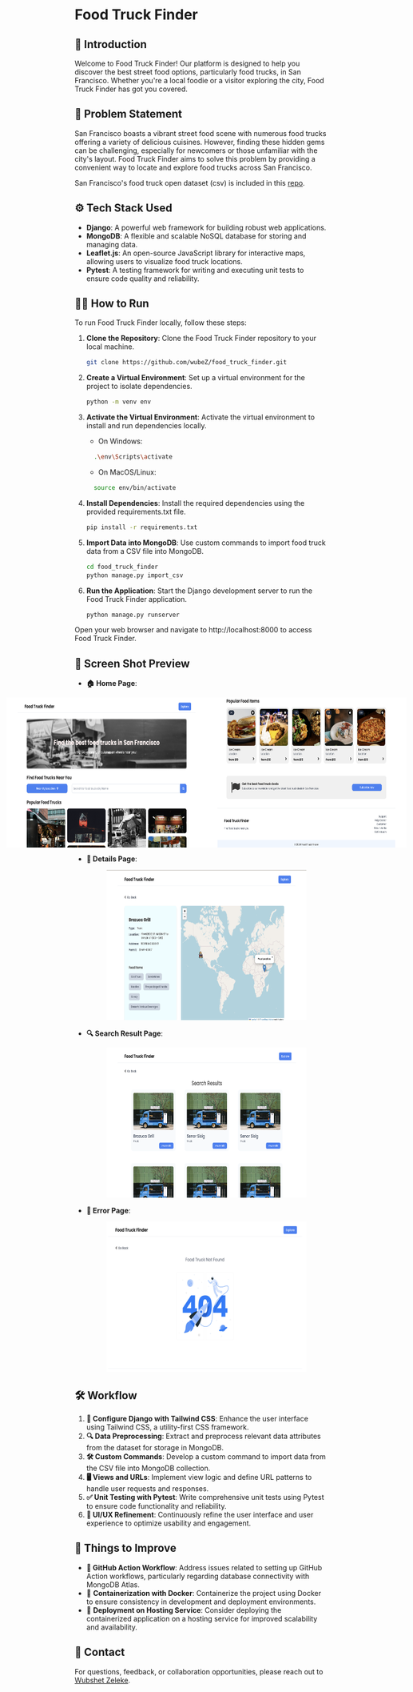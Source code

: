 # Food Truck Finder

## 🌟 Introduction
Welcome to Food Truck Finder! Our platform is designed to help you discover the best street food options, particularly food trucks, in San Francisco. Whether you're a local foodie or a visitor exploring the city, Food Truck Finder has got you covered.

## 🎯 Problem Statement
San Francisco boasts a vibrant street food scene with numerous food trucks offering a variety of delicious cuisines. However, finding these hidden gems can be challenging, especially for newcomers or those unfamiliar with the city's layout. Food Truck Finder aims to solve this problem by providing a convenient way to locate and explore food trucks across San Francisco.

San Francisco's food truck open dataset (csv) is included in this [repo](https://github.com/wubeZ/food_truck_finder/blob/main/food_truck_finder/data/food-truck-data.csv). 

## ⚙️ Tech Stack Used

- **Django**: A powerful web framework for building robust web applications.
- **MongoDB**: A flexible and scalable NoSQL database for storing and managing data.
- **Leaflet.js**: An open-source JavaScript library for interactive maps, allowing users to visualize food truck locations.
- **Pytest**: A testing framework for writing and executing unit tests to ensure code quality and reliability.

## 🏃‍♂️ How to Run

To run Food Truck Finder locally, follow these steps:

1. **Clone the Repository**: Clone the Food Truck Finder repository to your local machine.
   ```bash
   git clone https://github.com/wubeZ/food_truck_finder.git
   ```
2. **Create a Virtual Environment**: Set up a virtual environment for the project to isolate dependencies.
   ```bash
   python -m venv env
   ```
3. **Activate the Virtual Environment**: Activate the virtual environment to install and run dependencies locally.

   - On Windows:
    ```bash
      .\env\Scripts\activate
    ```
   - On MacOS/Linux:
    ```bash
      source env/bin/activate
    ```
4. **Install Dependencies**: Install the required dependencies using the provided requirements.txt file.
   ```bash
   pip install -r requirements.txt
   ```
5. **Import Data into MongoDB**: Use custom commands to import food truck data from a CSV file into MongoDB.
   ```bash
   cd food_truck_finder
   python manage.py import_csv
   ```
6. **Run the Application**: Start the Django development server to run the Food Truck Finder application.
   ```bash
   python manage.py runserver
   ```
Open your web browser and navigate to http://localhost:8000 to access Food Truck Finder.


## 📸 Screen Shot Preview

- **🏠 Home Page**:
  <div style="display:flex; justify-content: center;">
    <img src="https://github.com/wubeZ/food_truck_finder/blob/main/design/homepage1_design.png" alt="Home Page 1" width="400" height="300">
    <img src="https://github.com/wubeZ/food_truck_finder/blob/main/design/homepage2_design.png" alt="Home Page 2" width="400" height="300">
  </div>
  
- **📝 Details Page**:
  <div style="text-align:center;">
    <img src="https://github.com/wubeZ/food_truck_finder/blob/main/design/details_design.png" alt="Details Page" width="400" height="300">
  </div>
  
- **🔍 Search Result Page**:
  <div style="text-align:center;">
    <img src="https://github.com/wubeZ/food_truck_finder/blob/main/design/search_results_design.png" alt="Search Result Page" width="400" height="300">
  </div>

- **🚨 Error Page**:
  <div style="text-align:center;">
    <img src="https://github.com/wubeZ/food_truck_finder/blob/main/design/error_design.png" alt="Error Page" width="400" height="300">
  </div>




## 🛠️ Workflow

1. **🎨 Configure Django with Tailwind CSS**: Enhance the user interface using Tailwind CSS, a utility-first CSS framework.
2. **🔍 Data Preprocessing**: Extract and preprocess relevant data attributes from the dataset for storage in MongoDB.
3. **🛠️ Custom Commands**: Develop a custom command to import data from the CSV file into MongoDB collection.
4. **🖥️ Views and URLs**: Implement view logic and define URL patterns to handle user requests and responses.
5. **✅ Unit Testing with Pytest**: Write comprehensive unit tests using Pytest to ensure code functionality and reliability.
6. **🎨 UI/UX Refinement**: Continuously refine the user interface and user experience to optimize usability and engagement.

## 🚀 Things to Improve

- **🔧 GitHub Action Workflow**: Address issues related to setting up GitHub Action workflows, particularly regarding database connectivity with MongoDB Atlas.
- 🐳 **Containerization with Docker**: Containerize the project using Docker to ensure consistency in development and deployment environments.
- 🚀 **Deployment on Hosting Service**: Consider deploying the containerized application on a hosting service for improved scalability and availability.


## 📧 Contact

For questions, feedback, or collaboration opportunities, please reach out to [Wubshet Zeleke](mailto:wubezeleke@gmail.com).

